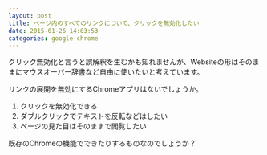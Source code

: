 ```yaml
---
layout: post
title: ページ内のすべてのリンクについて、クリックを無効化したい
date: 2015-01-26 14:03:53
categories: google-chrome
---
```

<!-- {% raw %} -->
<p>クリック無効化と言うと誤解釈を生むかも知れませんが、Websiteの形はそのままにマウスオーバー辞書など自由に使いたいと考えています。</p>

<p>リンクの展開を無効にするChromeアプリはないでしょうか。</p>

<ol>
<li>クリックを無効化できる</li>
<li>ダブルクリックでテキストを反転などはしたい</li>
<li>ページの見た目はそのままで閲覧したい</li>
</ol>

<p>既存のChromeの機能でできたりするものなのでしょうか？</p>
<!-- {% endraw %} -->
